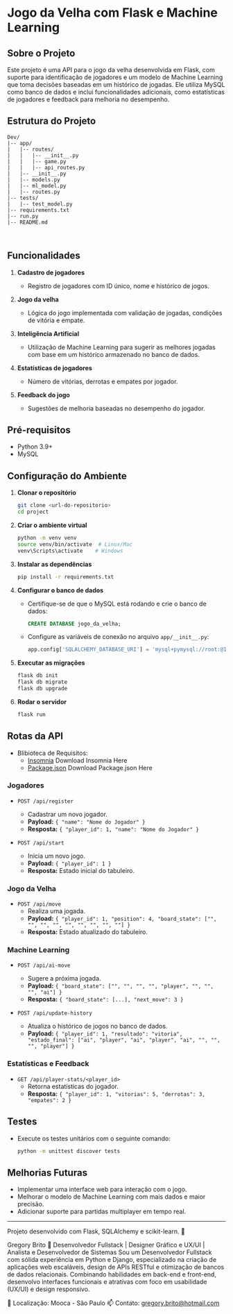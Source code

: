 # Jogo da Velha com Flask e Machine Learning

## Sobre o Projeto

Este projeto é uma API para o jogo da velha desenvolvida em Flask, com suporte para identificação de jogadores e um modelo de Machine Learning que toma decisões baseadas em um histórico de jogadas. Ele utiliza MySQL como banco de dados e inclui funcionalidades adicionais, como estatísticas de jogadores e feedback para melhoria no desempenho.

## Estrutura do Projeto

```
Dev/
|-- app/
|   |-- routes/
|   |   |-- __init__.py
|   |   |-- game.py
|   |   |-- api_routes.py
|   |-- __init__.py
|   |-- models.py
|   |-- ml_model.py
|   |-- routes.py
|-- tests/
|   |-- test_model.py
|-- requirements.txt
|-- run.py
|-- README.md



```

## Funcionalidades

1. **Cadastro de jogadores**

   - Registro de jogadores com ID único, nome e histórico de jogos.

2. **Jogo da velha**

   - Lógica do jogo implementada com validação de jogadas, condições de vitória e empate.

3. **Inteligência Artificial**

   - Utilização de Machine Learning para sugerir as melhores jogadas com base em um histórico armazenado no banco de dados.

4. **Estatísticas de jogadores**

   - Número de vitórias, derrotas e empates por jogador.

5. **Feedback do jogo**

   - Sugestões de melhoria baseadas no desempenho do jogador.

## Pré-requisitos

- Python 3.9+
- MySQL

## Configuração do Ambiente

1. **Clonar o repositório**

   ```bash
   git clone <url-do-repositorio>
   cd project
   ```

2. **Criar o ambiente virtual**

   ```bash
   python -m venv venv
   source venv/bin/activate  # Linux/Mac
   venv\Scripts\activate    # Windows
   ```

3. **Instalar as dependências**

   ```bash
   pip install -r requirements.txt
   ```

4. **Configurar o banco de dados**

   - Certifique-se de que o MySQL está rodando e crie o banco de dados:

     ```sql
     CREATE DATABASE jogo_da_velha;
     ```

   - Configure as variáveis de conexão no arquivo `app/__init__.py`:

     ```python
     app.config['SQLALCHEMY_DATABASE_URI'] = 'mysql+pymysql://root:@127.0.0.1:3306/jogo_da_velha'
     ```

5. **Executar as migrações**

   ```bash
   flask db init
   flask db migrate
   flask db upgrade
   ```

6. **Rodar o servidor**

   ```bash
   flask run
   ```

## Rotas da API

- Blibioteca de Requisitos:
   - [Insomnia](https://insomnia.rest/) Download Insomnia Here
   - [Package.json](https://github.com/GregoryAlvesdeBrito/jogodavelha/blob/main/Package.json) Download Package.json Here

### **Jogadores**

- `POST /api/register`
  - Cadastrar um novo jogador.
  - **Payload:** `{ "name": "Nome do Jogador" }`
  - **Resposta:** `{ "player_id": 1, "name": "Nome do Jogador" }`

- `POST /api/start`
  - Inicia um novo jogo.
  - **Payload:** `{ "player_id": 1 }`
  - **Resposta:** Estado inicial do tabuleiro.

### **Jogo da Velha**

- `POST /api/move`
  - Realiza uma jogada.
  - **Payload:** `{ "player_id": 1, "position": 4, "board_state": ["", "", "", "", "", "", "", "", ""] }`
  - **Resposta:** Estado atualizado do tabuleiro.

### **Machine Learning**

- `POST /api/ai-move`

  - Sugere a próxima jogada.
  - **Payload:** `{ "board_state": ["", "", "", "", "player", "", "", "", "ai"] }`
  - **Resposta:** `{ "board_state": [...], "next_move": 3 }`

- `POST /api/update-history`

  - Atualiza o histórico de jogos no banco de dados.
  - **Payload:** `{ "player_id": 1, "resultado": "vitoria", "estado_final": ["ai", "player", "ai", "player", "ai", "", "", "", "player"] }`

### **Estatísticas e Feedback**

- `GET /api/player-stats/<player_id>`
  - Retorna estatísticas do jogador.
  - **Resposta:** `{ "player_id": 1, "vitorias": 5, "derrotas": 3, "empates": 2 }`

## Testes

- Execute os testes unitários com o seguinte comando:
  ```bash
  python -m unittest discover tests
  ```

## Melhorias Futuras

- Implementar uma interface web para interação com o jogo.
- Melhorar o modelo de Machine Learning com mais dados e maior precisão.
- Adicionar suporte para partidas multiplayer em tempo real.

---

Projeto desenvolvido com Flask, SQLAlchemy e scikit-learn. 🚀



Gregory Brito
🎯 Desenvolvedor Fullstack | Designer Gráfico e UX/UI | Analista e Desenvolvedor de Sistemas
Sou um Desenvolvedor Fullstack com sólida experiência em Python e Django, especializado na criação de aplicações web escaláveis, design de APIs RESTful e otimização de bancos de dados relacionais. Combinando habilidades em back-end e front-end, desenvolvo interfaces funcionais e atrativas com foco em usabilidade (UX/UI) e design responsivo.

📍 Localização: Mooca - São Paulo
📫 Contato: gregory.brito@hotmail.com

